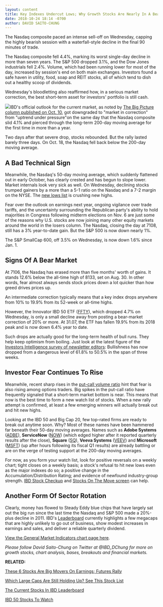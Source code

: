 ```yaml
---
layout: content
title: Key Indexes Undercut Lows; Why Growth Stocks Are Nearly In A Bear Market
date: 2018-10-24 18:14 -0700
author: DAVID SAITO-CHUNG
---
```






The Nasdaq composite paced an intense sell-off on Wednesday, capping the highly bearish session with a waterfall-style decline in the final 90 minutes of trade.




The Nasdaq composite fell 4.4%, marking its worst single-day decline in more than seven years. The S&P 500 dropped 3.1%, and the Dow Jones industrials fell 2.4%. Volume, which had been running lower for most of the day, increased by session's end on both main exchanges. Investors found a safe haven in utility, food, soap and REIT stocks, all of which tend to dish out a healthy scoop of dividends.


Wednesday's bloodletting also reaffirmed how, in a serious market correction, the best short-term asset for investors' portfolio is still cash.


![](https://www.investors.com/wp-content/uploads/2018/10/MP_102418-216x300.jpg)IBD's official outlook for the current market, as noted by [The Big Picture column published on Oct. 10](https://www.investors.com/market-trend/the-big-picture/bears-stocks-correction/), got downgraded to "market in correction" from "uptrend under pressure"on the same day that the Nasdaq composite slid 4.1% and pierced through the long-term 200-day moving average for the first time in more than a year.


Two days after that severe drop, stocks rebounded. But the rally lasted barely three days. On Oct. 18, the Nasdaq fell back below the 200-day moving average.


A Bad Technical Sign
--------------------


Meanwhile, the Nasdaq's 50-day moving average, which suddenly flattened out in early October, has clearly crested and has begun to slope lower. Market internals look very sick as well. On Wednesday, declining stocks trumped gainers by a more than a 5-1 ratio on the Nasdaq and a 7-2 margin on the NYSE. The [new lows list](https://www.investors.com/data-tables/new-high-list-oct-23-2018/) is crushing new highs.


Fear over the outlook on earnings next year, ongoing vigilance over trade tariffs, and the uncertainty surrounding the Republican party's ability to hold majorities in Congress following midterm elections on Nov. 6 are just some of the reasons why U.S. stocks are now joining many other equity markets around the world in the losers column. The Nasdaq, closing the day at 7108, still has a 3% year-to-date gain. But the S&P 500 is now down nearly 1%.


The S&P SmallCap 600, off 3.5% on Wednesday, is now down 1.6% since Jan. 1.


Signs Of A Bear Market
----------------------


At 7106, the Nasdaq has erased more than five months' worth of gains. It stands 12.6% below the all-time high of 8133, set on Aug. 30. In other words, fear almost always sends stock prices down a lot quicker than how greed drives prices up.


An intermediate correction typically means that a key index drops anywhere from 10% to 19.9% from its 52-week or all-time highs.


However, the Innovator IBD 50 ETF ([FFTY](https://research.investors.com/quote.aspx?symbol=FFTY)), which dropped 4.7% on Wednesday, is only a small decline away from posting a bear-market correction of 20% or more. At 31.07, the ETF has fallen 19.9% from its 2018 peak and is now down 6.4% year to date.


Such drops are actually good for the long-term health of bull runs. They help keep optimism from boiling. Just look at the latest figure of the [Investors Intelligence survey of newsletter editors](https://research.investors.com/psychological-market-indicators/): Bullishness has now dropped from a dangerous level of 61.8% to 50.5% in the span of three weeks.


Investor Fear Continues To Rise
-------------------------------


Meanwhile, recent sharp rises in the [put-call volume ratio](https://research.investors.com/psychological-market-indicators/chart?type=putcall) hint that fear is also rising among options traders. Big spikes in the put-call ratio have frequently signaled that a short-term market bottom is near. This means that now is the best time to form a new watch list of stocks. When a new rally attempt is confirmed, at least a few emerging winners will actually break out and hit new highs.


Looking at the IBD 50 and Big Cap 20, few top-rated firms are ready to break out anytime soon. Why? Most of these names have been hammered far beneath their 50-day moving averages. Names such as **Adobe Systems** ([ADBE](https://research.investors.com/quote.aspx?symbol=ADBE)), **ServiceNow** ([NOW](https://research.investors.com/quote.aspx?symbol=NOW)) (which edged higher after it reported quarterly results after the close), **Square** ([SQ](https://research.investors.com/quote.aspx?symbol=SQ)), **Veeva Systems** ([VEEV](https://research.investors.com/quote.aspx?symbol=VEEV)) and **Microsoft** ([MSFT](https://research.investors.com/quote.aspx?symbol=MSFT)) (up after hours following its fiscal Q1 results) are already battling or are on the verge of testing support at the 200-day moving averages.


For now, as you form your watch list, look for positive reversals on a weekly chart; tight closes on a weekly basis; a stock's refusal to hit new lows even as the major indexes do so; a positive change in the Accumulation/Distribution Rating; and evidence of newfound industry-group strength. [IBD Stock Checkup](https://research.investors.com/stock-checkup/) and [Stocks On The Move screen](https://research.investors.com/stocksonthemove.aspx) can help.


Another Form Of Sector Rotation
-------------------------------


Clearly, money has flowed to Steady Eddy blue chips that have largely sat out the big run since the last time the Nasdaq and S&P 500 made a 20%-plus decline in 2011. IBD's [Leaderboard](https://leaderboard.investors.com/#/leaders/leadersnearabuypoint) currently highlights a few megacaps that are highly unlikely to go out of business, show modest increases in earnings and sales, and deliver a reliable quarterly dividend.


[View the General Market Indicators chart page here](https://www.investors.com/wp-content/uploads/2018/10/IBD2410152501GMI.pdf).


*Please follow David Saito-Chung on Twitter at @IBD\_DChung for more on growth stocks, chart analysis, bases, breakouts and financial markets.*


**RELATED:**


[These 6 Stocks Are Big Movers On Earnings; Futures Rally](https://www.investors.com/market-trend/stock-market-today/dow-jones-futures-tesla-stock-microsoft-visa-amd-earnings/)


[Which Large Caps Are Still Holding Up? See This Stock List](https://research.investors.com/stock-lists/big-cap-20/)


[The Current Stocks In IBD Leaderboard](https://leaderboard.investors.com/#/leaders/leadersnearabuypoint)


[IBD 50 Stocks To Watch](https://www.investors.com/research/ibd-50-growth-stocks-to-watch/)




